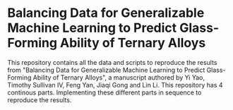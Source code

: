 # Balancing Data for Generalizable Machine Learning to Predict Glass-Forming Ability of Ternary Alloys

This repository contains all the data and scripts to reproduce the results from "Balancing Data for Generalizable Machine Learning to Predict Glass-Forming Ability of Ternary Alloys", a manuscript authored by Yi Yao, Timothy Sullivan IV, Feng Yan, Jiaqi Gong and Lin Li. This repository has 4 continous parts. Implementing these different parts in sequence to reproduce the results.